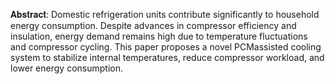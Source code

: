 𝐀𝐛𝐬𝐭𝐫𝐚𝐜𝐭:
Domestic refrigeration units contribute significantly to household energy consumption.
Despite advances in compressor efficiency and insulation, energy demand remains high due
to temperature fluctuations and compressor cycling. This paper proposes a novel PCMassisted cooling system to stabilize internal temperatures, reduce compressor workload, and
lower energy consumption.
